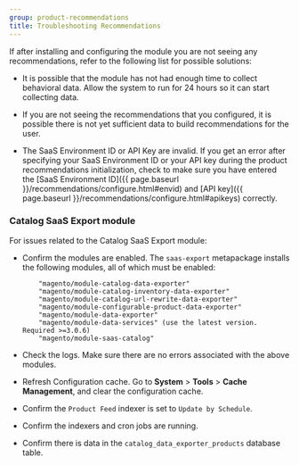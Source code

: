```yaml
---
group: product-recommendations
title: Troubleshooting Recommendations
---
```


If after installing and configuring the module you are not seeing any recommendations, refer to the following list for possible solutions:

-  It is possible that the module has not had enough time to collect behavioral data. Allow the system to run for 24 hours so it can start collecting data.

-  If you are not seeing the recommendations that you configured, it is possible there is not yet sufficient data to build recommendations for the user.

-  The SaaS Environment ID or API Key are invalid. If you get an error after specifying your SaaS Environment ID or your API key during the product recommendations initialization, check to make sure you have entered the [SaaS Environment ID]({{ page.baseurl }}/recommendations/configure.html#envid) and [API key]({{ page.baseurl }}/recommendations/configure.html#apikeys) correctly.

### Catalog SaaS Export module

For issues related to the Catalog SaaS Export module:

-  Confirm the modules are enabled. The `saas-export` metapackage installs the following modules, all of which must be enabled:

    ```text
        "magento/module-catalog-data-exporter"
        "magento/module-catalog-inventory-data-exporter"
        "magento/module-catalog-url-rewrite-data-exporter"
        "magento/module-configurable-product-data-exporter"
        "magento/module-data-exporter"
        "magento/module-data-services" (use the latest version. Required >=3.0.6)
        "magento/module-saas-catalog"
    ```

-  Check the logs. Make sure there are no errors associated with the above modules.

-  Refresh Configuration cache. Go to **System** > **Tools** > **Cache Management**, and clear the configuration cache.

-  Confirm the `Product Feed` indexer is set to `Update by Schedule`.

-  Confirm the indexers and cron jobs are running.

-  Confirm there is data in the `catalog_data_exporter_products` database table.

